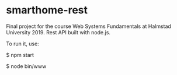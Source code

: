 # smarthome-rest
Final project for the course Web Systems Fundamentals at Halmstad University 2019. 
Rest API built with node.js. 

To run it, use: 

$ npm start

$ node bin/www 

